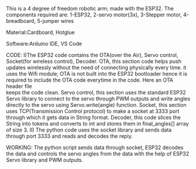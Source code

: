 This is a 4 degree of freedom robotic arm;  made with the ESP32.
The components required are:
 1-ESP32, 2-servo motor(3x), 3-Stepper motor, 4-breadboard, 5-jumper wires

Material:Cardboard, Hotglue 

Software:Arduino IDE, VS Code

CODE: I)The ESP32 code contains the OTA(over the Air), Servo control, Socket(for wireless control), Decoder.
         OTA, this section code helps push updates wirelessly without the need of connecting physically every time.
         it uses the Wifi module; OTA is not built into the ESP32 bootloader hence it is required to include the OTA code everytime in the code. Here an OTA header file  
         keeps the code clean.
         Servo control, this section uses the standard ESP32 Servo library to connect to the servo through PWM outputs and write angles directly to the servo using Servo.write(angle) function.
         Socket, this section uses TCP(Transmission Control protocol) to make a socket at 3333 port through which it gets data in String format.
         Decoder, this code slices the String into tokens and converts to int and stores them in final_angles[] array of size 3. 
         II) The python code uses the socket library and sends data through port 3333 and reads and decodes the reply. 

WORKING: The python script sends data through socket, ESP32 decodes the data and controls the servo angles from the data with the help of
         ESP32 Servo library and PWM outputs.
         
